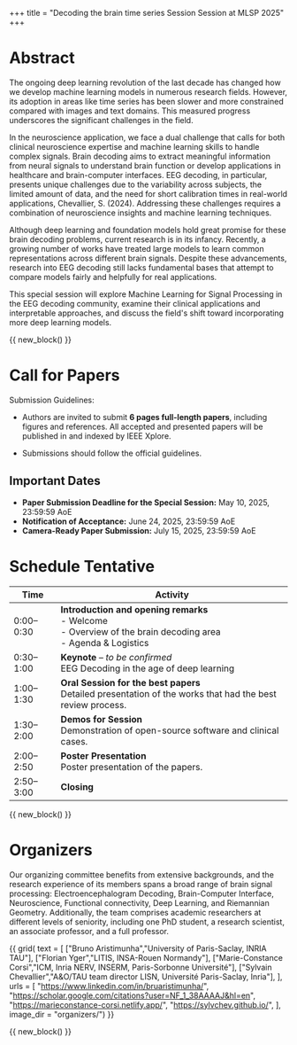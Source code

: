 +++
title = "Decoding the brain time series Session Session at MLSP 2025"
+++

# Abstract

The ongoing deep learning revolution of the last decade has changed how we develop machine learning models in numerous research fields. 
However, its adoption in areas like time series has been slower and more constrained compared with images and text domains. This measured progress underscores the significant challenges in the field. 

In the neuroscience application, we face a dual challenge that calls for both clinical neuroscience expertise and machine learning skills to handle complex signals. Brain decoding aims to extract meaningful information from neural signals to understand brain function or develop applications in healthcare and brain-computer interfaces. 
EEG decoding, in particular, presents unique challenges due to the variability across subjects, the limited amount of data, and the need for short calibration times in real-world applications, Chevallier, S. (2024). 
Addressing these challenges requires a combination of neuroscience insights and machine learning techniques. 


Although deep learning and foundation models hold great promise for these brain decoding problems, current research is in its infancy. Recently, a growing number of works have treated large models to learn common representations across different brain signals. Despite these advancements, research into EEG decoding still lacks fundamental bases that attempt to compare models fairly and helpfully for real applications.


This special session will explore Machine Learning for Signal Processing in the EEG decoding community, examine their clinical applications and interpretable approaches, and discuss the field's shift toward incorporating more deep learning models.



{{ new_block() }}


# Call for Papers

Submission Guidelines:

- Authors are invited to submit **6 pages full-length papers**, including figures and references. All accepted and presented papers will be published in and indexed by IEEE Xplore.

- Submissions should follow the official guidelines.

## Important Dates

- **Paper Submission Deadline for the Special Session:** May 10, 2025, 23:59:59 AoE
- **Notification of Acceptance:** June 24, 2025, 23:59:59 AoE
- **Camera-Ready Paper Submission:** July 15, 2025, 23:59:59 AoE


# Schedule Tentative


| Time       | Activity                                                                                                                                      |
|------------|-----------------------------------------------------------------------------------------------------------------------------------------------|
| 0:00–0:30  | **Introduction and opening remarks**<br>- Welcome<br>- Overview of the brain decoding area<br>- Agenda & Logistics                             |
| 0:30–1:00  | **Keynote** – *to be confirmed*<br>EEG Decoding in the age of deep learning                             |
| 1:00–1:30  | **Oral Session for the best papers**<br>Detailed presentation of the works that had the best review process.                                     |
| 1:30–2:00  | **Demos for Session**<br>Demonstration of open-source software and clinical cases.                                                           |
| 2:00–2:50  | **Poster Presentation**<br>Poster presentation of the papers.                                                                               |
| 2:50–3:00  | **Closing**                                                                                                                                    |


{{ new_block() }}



# Organizers

Our organizing committee benefits from extensive backgrounds, and the research experience of its members spans a broad range of brain signal processing: Electroencephalogram Decoding, Brain-Computer Interface, Neuroscience, Functional connectivity, Deep Learning, and Riemannian Geometry.  Additionally, the team comprises academic researchers at different levels of seniority, including one PhD student, a research scientist, an associate professor, and a full professor.


{{ grid(
    text = [
        ["Bruno Aristimunha","University of Paris-Saclay, INRIA TAU"],
        ["Florian Yger","LITIS, INSA-Rouen Normandy"],
        ["Marie-Constance Corsi","ICM, Inria NERV, INSERM, Paris-Sorbonne Université"],
        ["Sylvain Chevallier","A&O/TAU team director LISN, Université Paris-Saclay, Inria"],
    ],
    urls = [
        "https://www.linkedin.com/in/bruaristimunha/",
        "https://scholar.google.com/citations?user=NF_1_38AAAAJ&hl=en",
        "https://marieconstance-corsi.netlify.app/",
        "https://sylvchev.github.io/",
    ],
    image_dir = "organizers/") }}



{{ new_block() }}



